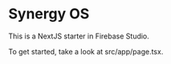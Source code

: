 # Synergy OS

This is a NextJS starter in Firebase Studio.

To get started, take a look at src/app/page.tsx.
